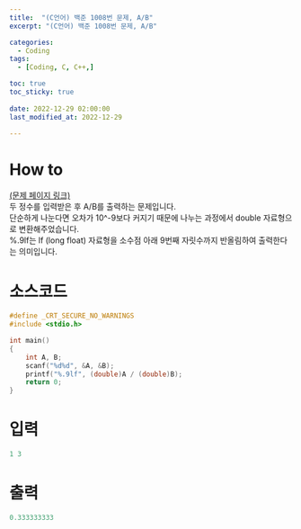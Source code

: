 ```yaml
---
title:  "(C언어) 백준 1008번 문제, A/B" 
excerpt: "(C언어) 백준 1008번 문제, A/B"

categories:
  - Coding
tags:
  - [Coding, C, C++,]

toc: true
toc_sticky: true
 
date: 2022-12-29 02:00:00
last_modified_at: 2022-12-29

---
```


# How to
[(문제 페이지 링크)](https://www.acmicpc.net/problem/1008)<br>
두 정수를 입력받은 후 A/B를 출력하는 문제입니다.<br>
단순하게 나눈다면 오차가 10^-9보다 커지기 때문에 나누는 과정에서 double 자료형으로 변환해주었습니다.<br>
%.9lf는 lf (long float) 자료형을 소수점 아래 9번째 자릿수까지 반올림하여 출력한다는 의미입니다.<br>

# 소스코드
```cpp
#define _CRT_SECURE_NO_WARNINGS
#include <stdio.h>

int main()
{
	int A, B;
	scanf("%d%d", &A, &B);
	printf("%.9lf", (double)A / (double)B);
	return 0;
}
```

# 입력
```cpp
1 3
```

# 출력
```cpp
0.333333333
```
